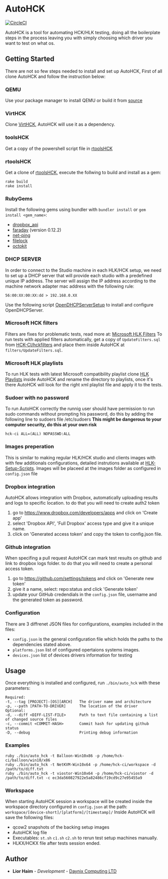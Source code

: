 # AutoHCK

[![CircleCI](https://circleci.com/gh/daynix/AutoHCK2.svg?style=svg)](https://circleci.com/gh/daynix/AutoHCK2)

AutoHCK is a tool for automating HCK/HLK testing, doing all the boilerplate steps in the process leaving you with simply choosing which driver you want to test on what os.

## Getting Started

There are not so few steps needed to install and set up AutoHCK, First of all clone AutoHCK and follow the instruction below:

### QEMU
Use your package manager to install QEMU or build it from [source](https://github.com/qemu/qemu)

### VirtHCK
Clone [VirtHCK](https://github.com/daynix/VirtHCK), AutoHCK will use it as a dependency.

### toolsHCK
Get a copy of the powershell script file in [rtoolsHCK](https://github.com/HCK-CI/toolsHCK)

### rtoolsHCK
Get a clone of [rtoolsHCK](https://github.com/HCK-CI/rtoolsHCK), execute the follwing to build and install as a gem:
```
rake build
rake install
```

### RubyGems
Install the following gems using bundler with `bundler install` or `gem install <gem_name>`:
* [dropbox_api](https://rubygems.org/gems/dropbox_api)
* [faraday](https://rubygems.org/gems/faraday) (version 0.12.2)
* [net-ping](https://rubygems.org/gems/net-ping)
* [filelock](https://rubygems.org/gems/filelock)
* [octokit](https://rubygems.org/gems/octokit)

### DHCP SERVER
In order to connect to the Studio machine in each HLK/HCK setup, we need to set up a DHCP server that will provide each studio with a predefined unique IP address. The server will assign the IP address according to the machine network adapter mac address with the following rule:
```
56:00:XX:00:XX:dd > 192.168.0.XX
```
Use the following script [OpenDHCPServerSetup](https://github.com/HCK-CI/OpenDHCPServerSetup) to install and configure OpenDHCPServer.

### Microsoft HCK filters
Filters are fixes for problematic tests, read more at: [Microsoft HLK Filters](https://docs.microsoft.com/en-us/windows-hardware/test/hlk/user/windows-hardware-lab-kit-filters)
To run tests with applied filters automatically, get a copy of `UpdateFilters.sql` from [HCK-CI/hckfilters](https://github.com/HCK-CI/hckfilters) and place them inside AutoHCK at `filters/UpdateFilters.sql`.

### Microsoft HLK playlists
To run HLK tests with latest Microsoft compatibility playlist clone [HLK Playlists](https://github.com/HCK-CI/hlkplaylists) inside AutoHCK and rename the directory to playlists, once it's there AutoHCK will look for the right xml playlist file and apply it to the tests.

### Sudoer with no password
To run AutoHCK correctly the runnig user should have permission to run sudo commands without prompting his password, do this by adding the following line to sudoers file /etc/sudoers
__This might be dangerous to your computer security, do this at your own risk__
```
hck-ci ALL=(ALL) NOPASSWD:ALL
```

### Images preperation
This is similar to making regular HLK/HCK studio and clients images with with few additionals configurations, detailed instrutions available at [HLK-Setup-Scripts](https://github.com/HCK-CI/HLK-Setup-Scripts).
Images will be placeed at the images folder as configured in `config.json` file

### Dropbox integration
AutoHCK allows integration with Dropbox, automatically uploading results and logs to specific location.
to do that you will need to create auth2 token
1. go to https://www.dropbox.com/developers/apps and click on 'Create app'
2. select 'Dropbox API', 'Full Dropbox' access type and give it a unique name.
3. click on 'Generated access token' and copy the token to config.json file.

### Github integration
When specifing a pull request AutoHCK can mark test results on github and link to dropbox logs folder.
to do that you will need to create a personal access token.
1. go to https://github.com/settings/tokens and click on 'Generate new token'
2. give it a name, select: repo:status and click 'Generate token'
3. update your GitHub credendials in the `config.json` file, username and the generated token as password.

### Configuration
There are 3 diffrenet JSON files for configurations, examples included in the files:
* `config.json` is the general configuration file which holds the paths to the dependencies stated above.
* `platforms.json` list of configured opertaions systems images.
* `devices.json` list of devices drivers information for testing

## Usage

Once everything is installed and configured, run `./bin/auto_hck` with these parameters:
```
Required:
-t, --tag [PROJECT]-[OS][ARCH]   The driver name and architecture
-p, --path [PATH-TO-DRIVER]      The location of the driver
Optional:
-d, --diff <DIFF-LIST-FILE>      Path to text file containing a list of changed source files
-c, --commit <COMMIT-HASH>       Commit hash for updating github status
-D, --debug                      Printing debug information
```
### Examples
```
ruby ./bin/auto_hck -t Balloon-Win10x86 -p /home/hck-ci/balloon/win10/x86
ruby ./bin/auto_hck -t NetKVM-Win10x64 -p /home/hck-ci/workspace -d /path/to/diff.txt
ruby ./bin/auto_hck -t viostor-Win10x64 -p /home/hck-ci/viostor -d /path/to/diff.txt -c ec3da560827922e5a82486cf19cd9c27e95455a9
```
### Workspace
When starting AutoHCK session a workspace will be created inside the workspace directory configured in `config.json` at the path: `workspace/[device-short]/[platform]/[timestamp]/`
Inside AutoHCK will save the following files:
* qcow2 snapshots of the backing setup images
* AutoHCK log file
* Executables: `st.sh` `c1.sh` `c2.sh` to rerun test setup machines manually.
* HLKX/HCKX file after tests session ended.

## Author

* **Lior Haim** - *Development* - [Daynix Computing LTD](https://github.com/Daynix)


